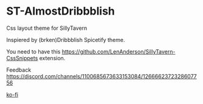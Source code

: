 # ST-AlmostDribbblish
Css layout theme for SillyTavern

Inspiered by (brken)Dribbblish Spicetify theme.

You need to have this https://github.com/LenAnderson/SillyTavern-CssSnippets extension.

Feedback https://discord.com/channels/1100685673633153084/1266662372328607756

[ko-fi](https://ko-fi.com/icefog72)
